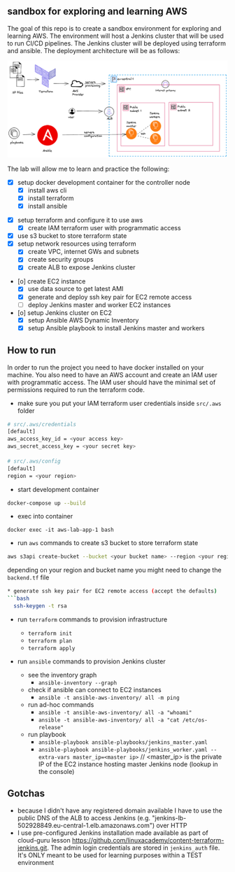 ## sandbox for exploring and learning AWS

The goal of this repo is to create a sandbox environment for exploring and learning AWS.
The environment will host a Jenkins cluster that will be used to run CI/CD pipelines.
The Jenkins cluster will be deployed using terraform and ansible.
The deployment architecture will be as follows:

![deployment architecture](deployment_architecture.png)

The lab will allow me to learn and practice the following:

* [X] setup docker development container for the controller node
  - [X] install aws cli
  - [X] install terraform
  - [X] install ansible
- [X] setup terraform and configure it to use aws
  - [X] create IAM terraform user with programmatic access
- [X] use s3 bucket to store terraform state
- [X] setup network resources using terraform
  - [X] create VPC, internet GWs and subnets
  - [X] create security groups
  - [X] create ALB to expose Jenkins cluster
- [o] create EC2 instance 
  - [X] use data source to get latest AMI
  - [X] generate and deploy ssh key pair for EC2 remote access
  - [ ] deploy Jenkins master and worker EC2 instances
- [o] setup Jenkins cluster on EC2 
  - [X] setup Ansible AWS Dynamic Inventory
  - [X] setup Ansible playbook to install Jenkins master and workers

## How to run

In order to run the project you need to have docker installed on your machine.
You also need to have an AWS account and create an IAM user with programmatic access.
The IAM user should have the minimal set of permissions required to run the terraform code.

* make sure you put your IAM terraform user credentials inside `src/.aws` folder

```bash
# src/.aws/credentials
[default]
aws_access_key_id = <your access key>
aws_secret_access_key = <your secret key>

# src/.aws/config
[default]
region = <your region>
```

* start development container

```bash
docker-compose up --build
```

* exec into container

```
docker exec -it aws-lab-app-1 bash
```

* run `aws` commands to create s3 bucket to store terraform state

```bash
aws s3api create-bucket --bucket <your bucket name> --region <your region name> --create-bucket-configuration LocationConstraint=<your region name>
```

depending on your region and bucket name you might need to change the `backend.tf` file

```bash
* generate ssh key pair for EC2 remote access (accept the defaults)
```bash
  ssh-keygen -t rsa
```

* run `terraform` commands to provision infrastructure
  - `terraform init`
  - `terraform plan`
  - `terraform apply`

* run `ansible` commands to provision Jenkins cluster
  - see the inventory graph
    - `ansible-inventory --graph`
  - check if ansible can connect to EC2 instances
    - `ansible -t ansible-aws-inventory/ all -m ping`
  - run ad-hoc commands
    - `ansible -t ansible-aws-inventory/ all -a "whoami"`
    - `ansible -t ansible-aws-inventory/ all -a "cat /etc/os-release"`
  - run playbook
    - `ansible-playbook ansible-playbooks/jenkins_master.yaml`
    - `ansible-playbook ansible-playbooks/jenkins_worker.yaml --extra-vars master_ip=<master ip>` // <master_ip> is the private IP of the EC2 instance hosting master Jenkins node (lookup in the console)

## Gotchas
- because I didn't have any registered domain available I have to use the public DNS of the ALB to access Jenkins (e.g. "jenkins-lb-502928849.eu-central-1.elb.amazonaws.com") over HTTP
- I use pre-configured Jenkins installation made available as part of cloud-guru lesson https://github.com/linuxacademy/content-terraform-jenkins.git. The admin login credentials are stored in `jenkins_auth` file. It's ONLY meant to be used for learning purposes within a TEST environment
